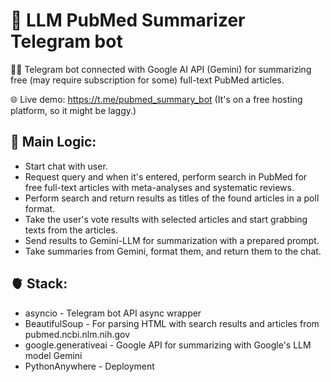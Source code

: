 # 🤖 LLM PubMed Summarizer Telegram bot

🧑‍💻 Telegram bot connected with Google AI API (Gemini) for summarizing free (may require subscription for some) full-text PubMed articles.

🌐 Live demo: https://t.me/pubmed_summary_bot (It's on a free hosting platform, so it might be laggy.)

## 🧠 Main Logic:
* Start chat with user.
* Request query and when it's entered, perform search in PubMed for free full-text articles with meta-analyses and systematic reviews.
* Perform search and return results as titles of the found articles in a poll format.
* Take the user's vote results with selected articles and start grabbing texts from the articles.
* Send results to Gemini-LLM for summarization with a prepared prompt.
* Take summaries from Gemini, format them, and return them to the chat.


## 🫀 Stack:
* asyncio - Telegram bot API async wrapper
* BeautifulSoup - For parsing HTML with search results and articles from pubmed.ncbi.nlm.nih.gov
* google.generativeai - Google API for summarizing with Google's LLM model Gemini
* PythonAnywhere - Deployment
